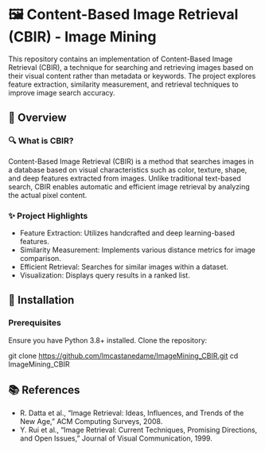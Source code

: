 # 🖼️ Content-Based Image Retrieval (CBIR) - Image Mining

This repository contains an implementation of Content-Based Image Retrieval (CBIR), a technique for searching and retrieving images based on their visual content rather than metadata or keywords. The project explores feature extraction, similarity measurement, and retrieval techniques to improve image search accuracy.

## 📌 Overview

### 🔍 What is CBIR?

Content-Based Image Retrieval (CBIR) is a method that searches images in a database based on visual characteristics such as color, texture, shape, and deep features extracted from images. Unlike traditional text-based search, CBIR enables automatic and efficient image retrieval by analyzing the actual pixel content.

### ✨ Project Highlights
- Feature Extraction: Utilizes handcrafted and deep learning-based features.
- Similarity Measurement: Implements various distance metrics for image comparison.
- Efficient Retrieval: Searches for similar images within a dataset.
- Visualization: Displays query results in a ranked list.

## 🚀 Installation

### Prerequisites

Ensure you have Python 3.8+ installed. Clone the repository:

git clone https://github.com/lmcastanedame/ImageMining_CBIR.git
cd ImageMining_CBIR

## 📚 References
- R. Datta et al., “Image Retrieval: Ideas, Influences, and Trends of the New Age,” ACM Computing Surveys, 2008.
- Y. Rui et al., “Image Retrieval: Current Techniques, Promising Directions, and Open Issues,” Journal of Visual Communication, 1999.
